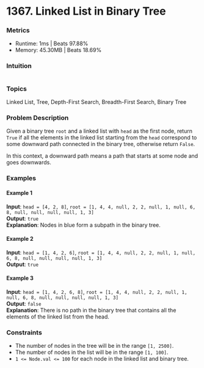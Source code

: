 # 1367. Linked List in Binary Tree

### Metrics
- Runtime:  1ms | Beats 97.88%  
- Memory: 45.30MB | Beats 18.69%

### Intuition
```

```

### Topics
Linked List, Tree, Depth-First Search, Breadth-First Search, Binary Tree

### Problem Description
Given a binary tree `root` and a linked list with `head` as the first node, return `True` if all the elements in the linked list starting from the `head` correspond to some downward path connected in the binary tree, otherwise return `False`.

In this context, a downward path means a path that starts at some node and goes downwards.

### Examples

#### Example 1
**Input**: `head = [4, 2, 8]`, `root = [1, 4, 4, null, 2, 2, null, 1, null, 6, 8, null, null, null, null, 1, 3]`  
**Output**: `true`  
**Explanation**: Nodes in blue form a subpath in the binary tree.

#### Example 2
**Input**: `head = [1, 4, 2, 6]`, `root = [1, 4, 4, null, 2, 2, null, 1, null, 6, 8, null, null, null, null, 1, 3]`  
**Output**: `true`

#### Example 3
**Input**: `head = [1, 4, 2, 6, 8]`, `root = [1, 4, 4, null, 2, 2, null, 1, null, 6, 8, null, null, null, null, 1, 3]`  
**Output**: `false`  
**Explanation**: There is no path in the binary tree that contains all the elements of the linked list from the head.

### Constraints
- The number of nodes in the tree will be in the range `[1, 2500]`.
- The number of nodes in the list will be in the range `[1, 100]`.
- `1 <= Node.val <= 100` for each node in the linked list and binary tree.
